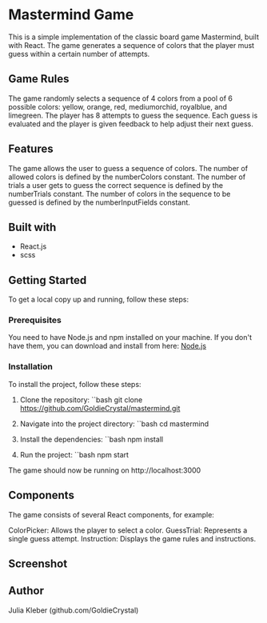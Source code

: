 # Mastermind Game

This is a simple implementation of the classic board game Mastermind, built with React. The game generates a sequence of colors that the player must guess within a certain number of attempts.

## Game Rules

The game randomly selects a sequence of 4 colors from a pool of 6 possible colors: yellow, orange, red, mediumorchid, royalblue, and limegreen. The player has 8 attempts to guess the sequence. Each guess is evaluated and the player is given feedback to help adjust their next guess.

## Features

The game allows the user to guess a sequence of colors.
The number of allowed colors is defined by the numberColors constant.
The number of trials a user gets to guess the correct sequence is defined by the numberTrials constant.
The number of colors in the sequence to be guessed is defined by the numberInputFields constant.

## Built with

- React.js
- scss
  
## Getting Started

To get a local copy up and running, follow these steps:

### Prerequisites

You need to have Node.js and npm installed on your machine. If you don't have them, you can download and install from here: [Node.js](https://nodejs.org/)

### Installation

To install the project, follow these steps:

1. Clone the repository:
``bash
git clone https://github.com/GoldieCrystal/mastermind.git

2. Navigate into the project directory:
   ``bash
   cd mastermind
   
3. Install the dependencies:
   ``bash
   npm install

5. Run the project:
   ``bash
   npm start

The game should now be running on http://localhost:3000

## Components

The game consists of several React components, for example:

ColorPicker: Allows the player to select a color.
GuessTrial: Represents a single guess attempt.
Instruction: Displays the game rules and instructions.

## Screenshot

## Author

Julia Kleber (github.com/GoldieCrystal)


